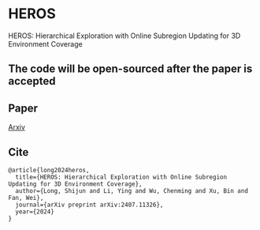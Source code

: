 # HEROS
HEROS: Hierarchical Exploration with Online Subregion Updating for 3D Environment Coverage

## The code will be open-sourced after the paper is accepted

## Paper 

[Arxiv](https://arxiv.org/abs/2407.11326)

## Cite
```
@article{long2024heros,
  title={HEROS: Hierarchical Exploration with Online Subregion Updating for 3D Environment Coverage},
  author={Long, Shijun and Li, Ying and Wu, Chenming and Xu, Bin and Fan, Wei},
  journal={arXiv preprint arXiv:2407.11326},
  year={2024}
}
```

